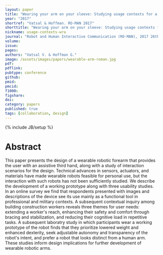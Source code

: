 ```yaml
---
layout: paper
title: "Wearing your arm on your sleeve: Studying usage contexts for a wearable robotic forearm"
year: "2017"
shortref: "Vatsal & Hoffman. RO-MAN 2017"
shorttitle: "Wearing your arm on your sleeve: Studying usage contexts for a wearable robotic forearm"
nickname: usage-contexts-wra
journal: "Robot and Human Interactive Communication (RO-MAN), 2017 26th IEEE International Symposium on"
volume: 
issue: 
pages: 
authors: "Vatsal V. & Hoffman G."
image: /assets/images/papers/wearable-arm-roman.jpg
pdf: 
pdflink:
pubtype: conference
github: 
pmid:  
pmcid: 
f1000: 
figshare: 
doi: 
category: papers
published: true
tags: [collaboration, design]
---
```

{% include JB/setup %}

# Abstract 

This paper presents the design of a wearable robotic forearm that provides the user with an assistive third hand, along with a study of interaction scenarios for the design. Technical advances in sensors, actuators, and materials have made wearable robots feasible for personal use, but the interaction with such robots has not been sufficiently studied. We describe the development of a working prototype along with three usability studies. In an online survey we find that respondents presented with images and descriptions of the device see its use mainly as a functional tool in professional and military contexts. A subsequent contextual inquiry among building construction workers reveals three themes for user needs: extending a worker's reach, enhancing their safety and comfort through bracing and stabilization, and reducing their cognitive load in repetitive tasks. A subsequent laboratry study in which participants wear a working prototype of the robot finds that they prioritize lowered weight and enhanced dexterity, seek adjustable autonomy and transparency of the robot's intent, and prefer a robot that looks distinct from a human arm. These studies inform design implications for further development of wearable robotic arms.
